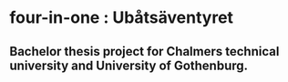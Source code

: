 # four-in-one : Ubåtsäventyret

## Bachelor thesis project for Chalmers technical university and University of Gothenburg.
